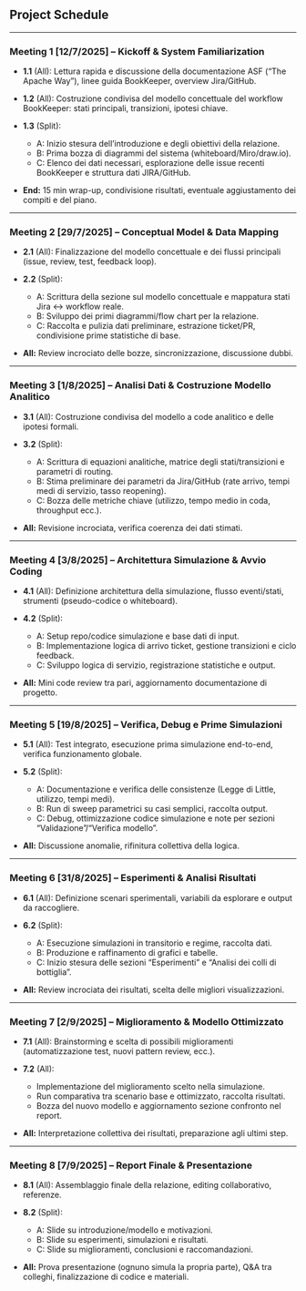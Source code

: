 [comment]: # "v1"
## **Project Schedule**

---

### **Meeting 1 [12/7/2025] – Kickoff & System Familiarization**

* **1.1** (All): Lettura rapida e discussione della documentazione ASF (“The Apache Way”), linee guida BookKeeper, overview Jira/GitHub.
* **1.2** (All): Costruzione condivisa del modello concettuale del workflow BookKeeper: stati principali, transizioni, ipotesi chiave.
* **1.3** (Split):

  * A: Inizio stesura dell’introduzione e degli obiettivi della relazione.
  * B: Prima bozza di diagrammi del sistema (whiteboard/Miro/draw.io).
  * C: Elenco dei dati necessari, esplorazione delle issue recenti BookKeeper e struttura dati JIRA/GitHub.
* **End:** 15 min wrap-up, condivisione risultati, eventuale aggiustamento dei compiti e del piano.

---

### **Meeting 2 [29/7/2025] – Conceptual Model & Data Mapping**

* **2.1** (All): Finalizzazione del modello concettuale e dei flussi principali (issue, review, test, feedback loop).
* **2.2** (Split):

  * A: Scrittura della sezione sul modello concettuale e mappatura stati Jira ↔ workflow reale.
  * B: Sviluppo dei primi diagrammi/flow chart per la relazione.
  * C: Raccolta e pulizia dati preliminare, estrazione ticket/PR, condivisione prime statistiche di base.
* **All:** Review incrociato delle bozze, sincronizzazione, discussione dubbi.

---

### **Meeting 3 [1/8/2025] – Analisi Dati & Costruzione Modello Analitico**

* **3.1** (All): Costruzione condivisa del modello a code analitico e delle ipotesi formali.
* **3.2** (Split):

  * A: Scrittura di equazioni analitiche, matrice degli stati/transizioni e parametri di routing.
  * B: Stima preliminare dei parametri da Jira/GitHub (rate arrivo, tempi medi di servizio, tasso reopening).
  * C: Bozza delle metriche chiave (utilizzo, tempo medio in coda, throughput ecc.).
* **All:** Revisione incrociata, verifica coerenza dei dati stimati.

---

### **Meeting 4 [3/8/2025] – Architettura Simulazione & Avvio Coding**

* **4.1** (All): Definizione architettura della simulazione, flusso eventi/stati, strumenti (pseudo-codice o whiteboard).
* **4.2** (Split):

  * A: Setup repo/codice simulazione e base dati di input.
  * B: Implementazione logica di arrivo ticket, gestione transizioni e ciclo feedback.
  * C: Sviluppo logica di servizio, registrazione statistiche e output.
* **All:** Mini code review tra pari, aggiornamento documentazione di progetto.

---

### **Meeting 5 [19/8/2025] – Verifica, Debug e Prime Simulazioni**

* **5.1** (All): Test integrato, esecuzione prima simulazione end-to-end, verifica funzionamento globale.
* **5.2** (Split):

  * A: Documentazione e verifica delle consistenze (Legge di Little, utilizzo, tempi medi).
  * B: Run di sweep parametrici su casi semplici, raccolta output.
  * C: Debug, ottimizzazione codice simulazione e note per sezioni “Validazione”/“Verifica modello”.
* **All:** Discussione anomalie, rifinitura collettiva della logica.

---

### **Meeting 6 [31/8/2025] – Esperimenti & Analisi Risultati**

* **6.1** (All): Definizione scenari sperimentali, variabili da esplorare e output da raccogliere.
* **6.2** (Split):

  * A: Esecuzione simulazioni in transitorio e regime, raccolta dati.
  * B: Produzione e raffinamento di grafici e tabelle.
  * C: Inizio stesura delle sezioni “Esperimenti” e “Analisi dei colli di bottiglia”.
* **All:** Review incrociata dei risultati, scelta delle migliori visualizzazioni.

---

### **Meeting 7 [2/9/2025] – Miglioramento & Modello Ottimizzato**

* **7.1** (All): Brainstorming e scelta di possibili miglioramenti (automatizzazione test, nuovi pattern review, ecc.).
* **7.2** (All):

  * Implementazione del miglioramento scelto nella simulazione.
  * Run comparativa tra scenario base e ottimizzato, raccolta risultati.
  * Bozza del nuovo modello e aggiornamento sezione confronto nel report.
* **All:** Interpretazione collettiva dei risultati, preparazione agli ultimi step.

---

### **Meeting 8 [7/9/2025] – Report Finale & Presentazione**

* **8.1** (All): Assemblaggio finale della relazione, editing collaborativo, referenze.
* **8.2** (Split):

  * A: Slide su introduzione/modello e motivazioni.
  * B: Slide su esperimenti, simulazioni e risultati.
  * C: Slide su miglioramenti, conclusioni e raccomandazioni.
* **All:** Prova presentazione (ognuno simula la propria parte), Q&A tra colleghi, finalizzazione di codice e materiali.
